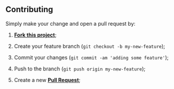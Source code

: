 ## Contributing

Simply make your change and open a pull request by:

1. [**Fork this project**][fork-url];
2. Create your feature branch (`git checkout -b my-new-feature`);
3. Commit your changes (`git commit -am 'adding some feature'`);
4. Push to the branch (`git push origin my-new-feature`);
5. Create a new [**Pull Request**][pr-url];

   [fork-url]: https://github.com/cgswong/chef-cloudwatch-logs#fork-destination-box
   [pr-url]: https://github.com/cgswong/chef-cloudwatch-logs/compare
